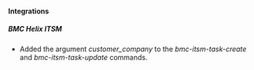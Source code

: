 
#### Integrations

##### BMC Helix ITSM

- Added the argument *customer_company* to the *bmc-itsm-task-create* and *bmc-itsm-task-update* commands.

